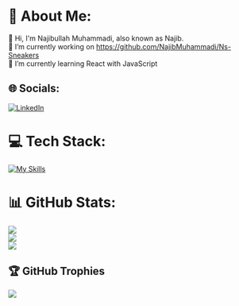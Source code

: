 # 💫 About Me:
👋 Hi, I'm Najibullah Muhammadi, also known as Najib.<br>🔭 I’m currently working on https://github.com/NajibMuhammadi/Ns-Sneakers<br>🌱 I’m currently learning React with JavaScript


## 🌐 Socials:
[![LinkedIn](https://img.shields.io/badge/LinkedIn-%230077B5.svg?logo=linkedin&logoColor=white)](https://www.linkedin.com/in/najibullah-muhammadi-36886628a/) 

# 💻 Tech Stack:
[![My Skills](https://skillicons.dev/icons?i=js,html,css,wasm)](https://skillicons.dev)
# 📊 GitHub Stats:
![](https://github-readme-stats.vercel.app/api?username=NajibMuhammadi&theme=dark&hide_border=false&include_all_commits=false&count_private=false)<br/>
![](https://github-readme-streak-stats.herokuapp.com/?user=NajibMuhammadi&theme=dark&hide_border=false)<br/>
![](https://github-readme-stats.vercel.app/api/top-langs/?username=NajibMuhammadi&theme=dark&hide_border=false&include_all_commits=false&count_private=false&layout=compact)

## 🏆 GitHub Trophies
![](https://github-profile-trophy.vercel.app/?username=NajibMuhammadi&theme=gruvbox&no-frame=false&no-bg=false&margin-w=4)

<!-- Proudly created with GPRM ( https://gprm.itsvg.in ) -->
